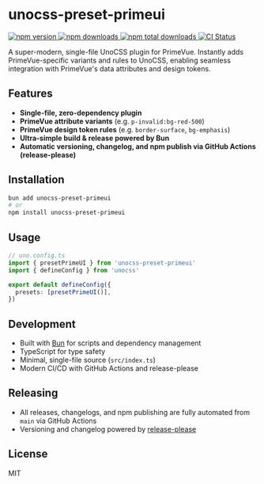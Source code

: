 # unocss-preset-primeui

<!-- Badges -->
<p align="left">
  <!-- NPM version -->
  <a href="https://www.npmjs.com/package/unocss-preset-primeui">
    <img src="https://img.shields.io/npm/v/unocss-preset-primeui.svg?style=flat-square" alt="npm version" />
  </a>
  <!-- NPM downloads -->
  <a href="https://www.npmjs.com/package/unocss-preset-primeui">
    <img src="https://img.shields.io/npm/dm/unocss-preset-primeui.svg?style=flat-square" alt="npm downloads" />
  </a>
  <a href="https://www.npmjs.com/package/unocss-preset-primeui">
    <img src="https://img.shields.io/npm/dt/unocss-preset-primeui.svg?style=flat-square" alt="npm total downloads" />
  </a>
  <!-- GitHub Actions CI -->
  <a href="https://github.com/hexrw/unocss-preset-primeui/actions/workflows/ci-release.yaml?query=branch%3Amain">
    <img src="https://github.com/hexrw/unocss-preset-primeui/actions/workflows/ci-release.yaml/badge.svg?branch=main" alt="CI Status" />
  </a>
</p>

A super-modern, single-file UnoCSS plugin for PrimeVue. Instantly adds PrimeVue-specific variants and rules to UnoCSS, enabling seamless integration with PrimeVue's data attributes and design tokens.

## Features
- **Single-file, zero-dependency plugin**
- **PrimeVue attribute variants** (e.g. `p-invalid:bg-red-500`)
- **PrimeVue design token rules** (e.g. `border-surface`, `bg-emphasis`)
- **Ultra-simple build & release powered by Bun**
- **Automatic versioning, changelog, and npm publish via GitHub Actions (release-please)**

## Installation

```sh
bun add unocss-preset-primeui
# or
npm install unocss-preset-primeui
```

## Usage

```ts
// uno.config.ts
import { presetPrimeUI } from 'unocss-preset-primeui'
import { defineConfig } from 'unocss'

export default defineConfig({
  presets: [presetPrimeUI()],
})
```

## Development
- Built with [Bun](https://bun.sh/) for scripts and dependency management
- TypeScript for type safety
- Minimal, single-file source (`src/index.ts`)
- Modern CI/CD with GitHub Actions and release-please

## Releasing
- All releases, changelogs, and npm publishing are fully automated from `main` via GitHub Actions
- Versioning and changelog powered by [release-please](https://github.com/googleapis/release-please)

## License
MIT
